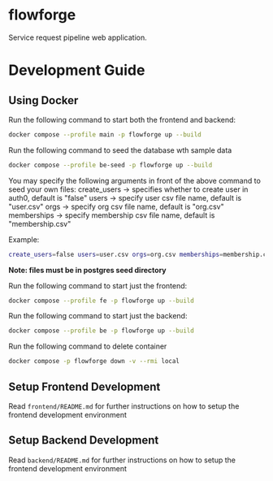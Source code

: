# flowforge

Service request pipeline web application.

# Development Guide

## Using Docker

Run the following command to start both the frontend and backend:

```bash
docker compose --profile main -p flowforge up --build
```

Run the following command to seed the database wth sample data

```bash
docker compose --profile be-seed -p flowforge up --build
```
You may specify the following arguments in front of the above command to seed your own files:
create_users -> specifies whether to create user in auth0, default is "false"
users -> specify user csv file name, default is "user.csv"
orgs -> specify org csv file name, default is "org.csv"
memberships -> specify membership csv file name, default is "membership.csv"

Example:
```bash
create_users=false users=user.csv orgs=org.csv memberships=membership.csv docker compose --profile be-seed -p flowforge up --build
```
**Note: files must be in postgres seed directory**

Run the following command to start just the frontend:

```bash
docker compose --profile fe -p flowforge up --build
```

Run the following command to start just the backend:

```bash
docker compose --profile be -p flowforge up --build
```

Run the following command to delete container

```bash
docker compose -p flowforge down -v --rmi local 
```

## Setup Frontend Development

Read `frontend/README.md` for further instructions on how to setup the frontend development environment

## Setup Backend Development

Read `backend/README.md` for further instructions on how to setup the frontend development environment
